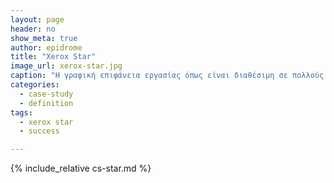 ```yaml
---
layout: page
header: no
show_meta: true
author: epidrome
title: "Xerox Star"
image_url: xerox-star.jpg
caption: "Η γραφική επιφάνεια εργασίας όπως είναι διαθέσιμη σε πολλούς εμπορικούς επιτραπέζιους υπολογιστές λίγο διαφέρει από εκείνη που είχε ο υπολογιστής Xerox Star που δημιουργήθηκε στο ερευνητικό κέντρο PARC."
categories:
  - case-study
  - definition
tags:
  - xerox star
  - success

---
```


{% include_relative cs-star.md %}
